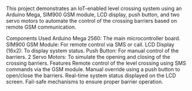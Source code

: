 This project demonstrates an IoT-enabled level crossing system using an Arduino Mega, SIM900 GSM module, LCD display, push button, and two servo motors to automate the control of the crossing barriers based on remote GSM communication.

Components Used
Arduino Mega 2560: The main microcontroller board.
SIM900 GSM Module: For remote control via SMS or call.
LCD Display (16x2): To display system status.
Push Button: For manual control of the barriers.
2 Servo Motors: To simulate the opening and closing of the crossing barriers.
Features
Remote control of the level crossing using SMS commands via the GSM module.
Manual override using a push button to open/close the barriers.
Real-time system status displayed on the LCD screen.
Fail-safe mechanisms to ensure proper barrier operation.
